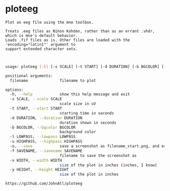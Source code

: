 # ploteeg
    Plot an eeg file using the mne toolbox.

    Treats .eeg files as Nihon Kohden, rather than as an errant .vhdr, which is mne's default behavior.
    Loads .fif files as is. Other files are loaded with the 'encoding="latin1"' argument to
    support extended character sets.

``` bash


usage: ploteeg [-h] [-s SCALE] [-t START] [-d DURATION] [-b BGCOLOR] [-l LOWPASS] [-u HIGHPASS] [-o] [-f SAVENAME] [-x WIDTH] [-y HEIGHT] filename

positional arguments:
  filename              filename to plot

options:
  -h, --help            show this help message and exit
  -s SCALE, --scale SCALE
                        scale size in uV
  -t START, --start START
                        starting time in seconds
  -d DURATION, --duration DURATION
                        duration shown in seconds
  -b BGCOLOR, --bgcolor BGCOLOR
                        background color
  -l LOWPASS, --lowpass LOWPASS
  -u HIGHPASS, --highpass HIGHPASS
  -o, --save            save a screenshot as filename_start.png, and exit
  -f SAVENAME, --savename SAVENAME
                        filename to save the screenshot as
  -x WIDTH, --width WIDTH
                        size of the plot in inches (inches, I know)
  -y HEIGHT, --height HEIGHT
                        size of the plot in inches

```

    
    https://github.com/JohnAtl/ploteeg
    
